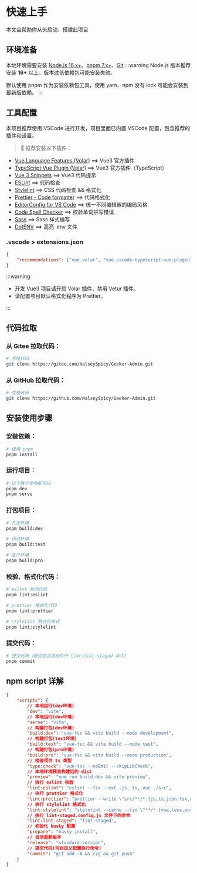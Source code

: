 # 快速上手

本文会帮助你从头启动、搭建此项目

## 环境准备

本地环境需要安装 [Node.js 16.x+](https://nodejs.org/en/)、[pnpm 7.x+](https://github.com/pnpm/pnpm/)、[Git](https://git-scm.com/)
:::warning
Node.js 版本推荐安装 **16+** 以上，版本过低依赖包可能安装失败。

默认使用 pnpm 作为安装依赖包工具，使用 yarn、npm 没有 lock 可能会安装到最新版依赖。
:::

## 工具配置

本项目推荐使用 VSCode 进行开发，项目里面已内置 VSCode 配置，包含推荐的插件和设置。

> 🌈 推荐安装以下插件：

- [Vue Language Features (Volar)](https://marketplace.visualstudio.com/items?itemName=Vue.volar) ==> Vue3 官方插件
- [TypeScript Vue Plugin (Volar)](https://marketplace.visualstudio.com/items?itemName=Vue.vscode-typescript-vue-plugin) ==> Vue3 官方插件（TypeScript）
- [Vue 3 Snippets](https://marketplace.visualstudio.com/items?itemName=hollowtree.vue-snippets) ==> Vue3 代码提示
- [ESLint](https://marketplace.visualstudio.com/items?itemName=dbaeumer.vscode-eslint) ==> 代码检查
- [Stylelint](https://marketplace.visualstudio.com/items?itemName=stylelint.vscode-stylelint) ==> CSS 代码检查 && 格式化
- [Prettier - Code formatter](https://marketplace.visualstudio.com/items?itemName=esbenp.prettier-vscode) ==> 代码格式化
- [EditorConfig for VS Code](https://marketplace.visualstudio.com/items?itemName=EditorConfig.EditorConfig) ==> 统一不同编辑器的编码风格
- [Code Spell Checker](https://marketplace.visualstudio.com/items?itemName=streetsidesoftware.code-spell-checker) ==> 校验单词拼写错误
- [Sass](https://marketplace.visualstudio.com/items?itemName=Syler.sass-indented) ==> Sass 样式编写
- [DotENV](https://marketplace.visualstudio.com/items?itemName=mikestead.dotenv) ==> 高亮 .env 文件

### .vscode > extensions.json

```json
{
	"recommendations": ["vue.volar", "vue.vscode-typescript-vue-plugin", "hollowtree.vue-snippets", "dbaeumer.vscode-eslint", "stylelint.vscode-stylelint", "esbenp.prettier-vscode", "editorconfig.editorconfig", "streetsidesoftware.code-spell-checker", "syler.sass-indented", "mikestead.dotenv"]
}
```

:::warning

- 开发 Vue3 项目请开启 Volar 插件、禁用 Vetur 插件。
- 请配置项目默认格式化程序为 Prettier。

:::

## 代码拉取

### 从 Gitee 拉取代码：

```bash
# 克隆代码
git clone https://gitee.com/HalseySpicy/Geeker-Admin.git
```

### 从 GitHub 拉取代码：

```bash
# 克隆代码
git clone https://github.com/HalseySpicy/Geeker-Admin.git
```

## 安装使用步骤

### 安装依赖：

```bash
# 使用 pnpm
pnpm install
```

### 运行项目：

```bash
# 以下两个命令都可以
pnpm dev
pnpm serve
```

### 打包项目：

```bash
# 开发环境
pnpm build:dev

# 测试环境
pnpm build:test

# 生产环境
pnpm build:pro
```

### 校验、格式化代码：

```bash
# eslint 检测代码
pnpm lint:eslint

# prettier 格式化代码
pnpm lint:prettier

# stylelint 格式化样式
pnpm lint:stylelint
```

### 提交代码：

```bash
# 提交代码（提交前会自动执行 lint:lint-staged 命令）
pnpm commit
```

## npm script 详解

```json
{
	"scripts": {
		// 本地运行(dev环境)
		"dev": "vite",
		// 本地运行(dev环境)
		"serve": "vite",
		// 构建打包(dev环境)
		"build:dev": "vue-tsc && vite build --mode development",
		// 构建打包(test环境)
		"build:test": "vue-tsc && vite build --mode test",
		// 构建打包(pro环境)
		"build:pro": "vue-tsc && vite build --mode production",
		// 检查项目 ts 类型
		"type:check": "vue-tsc --noEmit --skipLibCheck",
		// 本地环境预览构建后的 dist
		"preview": "npm run build:dev && vite preview",
		// 执行 eslint 校验
		"lint:eslint": "eslint --fix --ext .js,.ts,.vue ./src",
		// 执行 prettier 格式化
		"lint:prettier": "prettier --write \"src/**/*.{js,ts,json,tsx,css,less,scss,vue,html,md}\"",
		// 执行 stylelint 格式化
		"lint:stylelint": "stylelint --cache --fix \"**/*.{vue,less,postcss,css,scss}\" --cache --cache-location node_modules/.cache/stylelint/",
		// 执行 lint-staged.config.js 文件下的命令
		"lint:lint-staged": "lint-staged",
		// 初始化 husky 配置
		"prepare": "husky install",
		// 自动更新版本
		"release": "standard-version",
		// 提交代码(可自定义配置执行命令)
		"commit": "git add -A && czg && git push"
	}
}
```
